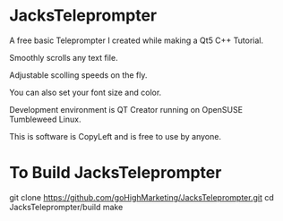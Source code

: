 # JacksTeleprompter
A free basic Teleprompter I created while making a Qt5 C++ Tutorial.

Smoothly scrolls any text file.  

Adjustable scolling speeds on the fly.  

You can also set your font size and color.

Development environment is QT Creator running on OpenSUSE Tumbleweed Linux.

This is software is CopyLeft and is free to use by anyone.

# To Build JacksTeleprompter
git clone https://github.com/goHighMarketing/JacksTeleprompter.git
cd JacksTeleprompter/build
make

